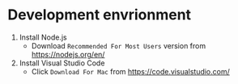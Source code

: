 # Development envrionment
1. Install Node.js
   - Download `Recommended For Most Users` version from https://nodejs.org/en/
2. Install Visual Studio Code
   - Click `Download For Mac` from https://code.visualstudio.com/